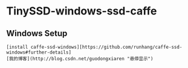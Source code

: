 # TinySSD-windows-ssd-caffe
## Windows Setup
    [install caffe-ssd-windows][https://github.com/runhang/caffe-ssd-windows#further-details]
    [我的博客](http://blog.csdn.net/guodongxiaren "悬停显示")
